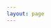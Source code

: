 ```yaml
---
layout: page
---
```

<workShow />
<script setup>
    import workShow from '../component/workShow.vue'
</script>